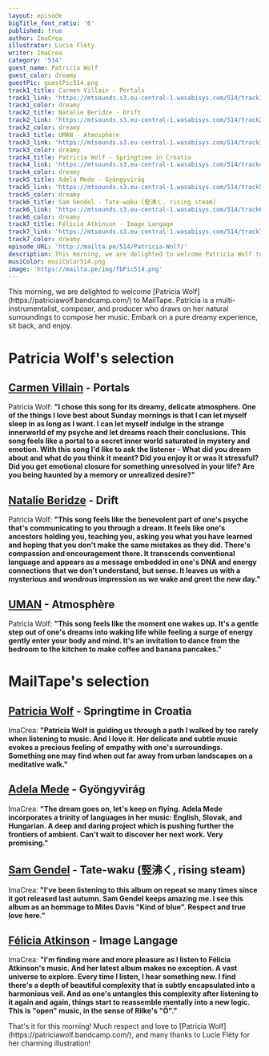 ```yaml
---
layout: episode
bigTitle_font_ratio: '6'
published: true
author: ImaCrea
illustrator: Lucie Fléty
writer: ImaCrea
category: '514'
guest_name: Patricia Wolf
guest_color: dreamy
guestPic: guestPic514.png
track1_title: Carmen Villain - Portals
track1_link: 'https://mtsounds.s3.eu-central-1.wasabisys.com/514/track1.mp3'
track1_color: dreamy
track2_title: Natalie Beridze - Drift
track2_link: 'https://mtsounds.s3.eu-central-1.wasabisys.com/514/track2.mp3'
track2_color: dreamy
track3_title: UMAN - Atmosphère
track3_link: 'https://mtsounds.s3.eu-central-1.wasabisys.com/514/track3.mp3'
track3_color: dreamy
track4_title: Patricia Wolf - Springtime in Croatia
track4_link: 'https://mtsounds.s3.eu-central-1.wasabisys.com/514/track4.mp3'
track4_color: dreamy
track5_title: Adela Mede - Gyöngyvirág
track5_link: 'https://mtsounds.s3.eu-central-1.wasabisys.com/514/track5.mp3'
track5_color: dreamy
track6_title: Sam Gendel - Tate-waku (竪沸く, rising steam)
track6_link: 'https://mtsounds.s3.eu-central-1.wasabisys.com/514/track6.mp3'
track6_color: dreamy
track7_title: Félicia Atkinson - Image Langage
track7_link: 'https://mtsounds.s3.eu-central-1.wasabisys.com/514/track7.mp3'
track7_color: dreamy
episode_URL: 'http://mailta.pe/514/Patricia-Wolf/'
description: This morning, we are delighted to welcome Patricia Wolf to MailTape. Patricia is a multi-instrumentalist, composer, and producer who draws on her natural surroundings to compose her music. Embark on a pure dreamy experience, sit back, and enjoy.
musiColor: musiColor514.png
image: 'https://mailta.pe/img/fbPic514.png'
---
```

<p id="introduction">This morning, we are delighted to welcome [Patricia Wolf](https://patriciawolf.bandcamp.com/) to MailTape. Patricia is a multi-instrumentalist, composer, and producer who draws on her natural surroundings to compose her music. Embark on a pure dreamy experience, sit back, and enjoy.
</p>

# Patricia Wolf's selection

## [Carmen Villain](https://carmenvillain.bandcamp.com/) - Portals
Patricia Wolf: **"**I chose this song for its dreamy, delicate atmosphere. One of the things I love best about Sunday mornings is that I can let myself sleep in as long as I want. I can let myself indulge in the strange innerworld of my psyche and let dreams reach their conclusions. This song feels like a portal to a secret inner world saturated in mystery and emotion. With this song I'd like to ask the listener - What did you dream about and what do you think it meant? Did you enjoy it or was it stressful? Did you get emotional closure for something unresolved in your life? Are you being haunted by a memory or unrealized desire?**"**

## [Natalie Beridze](https://room40.bandcamp.com/album/of-which-one-knows) - Drift 
Patricia Wolf: **"**This song feels like the benevolent part of one's psyche that's communicating to you through a dream. It feels like one's ancestors holding you, teaching you, asking you what you have learned and hoping that you don't make the same mistakes as they did. There's compassion and encouragement there. It transcends conventional language and appears as a message embedded in one's DNA and energy connections that we don't understand, but sense. It leaves us with a mysterious and wondrous impression as we wake and greet the new day.**"**

## [UMAN](https://umanspirit.bandcamp.com/) - Atmosphère
Patricia Wolf: **"**This song feels like the moment one wakes up. It's a gentle step out of one's dreams into waking life while feeling a surge of energy gently enter your body and mind. It's an invitation to dance from the bedroom to the kitchen to make coffee and banana pancakes.**"**

 
# MailTape's selection

## [Patricia Wolf](https://patriciawolf.bandcamp.com/) - Springtime in Croatia
ImaCrea: **"**Patricia Wolf is guiding us through a path I walked by too rarely when listening to music. And I love it. Her delicate and subtle music evokes a precious feeling of empathy with one's surroundings. Something one may find when out far away from urban landscapes on a meditative walk.**"**

## [Adela Mede](https://adelamede.bandcamp.com) - Gyöngyvirág
ImaCrea: **"**The dream goes on, let's keep on flying. Adela Mede incorporates a trinity of languages in her music: English, Slovak, and Hungarian. A deep and daring project which is pushing further the frontiers of ambient. Can't wait to discover her next work. Very promising.**"**

## [Sam Gendel](https://samgendel.bandcamp.com) - Tate-waku (竪沸く, rising steam)
ImaCrea: **"**I've been listening to this album on repeat so many times since it got released last autumn. Sam Gendel keeps amazing me. I see this album as an hommage to Miles Davis "Kind of blue". Respect and true love here.**"**

## [Félicia Atkinson](https://feliciaatkinson.bandcamp.com) - Image Langage
ImaCrea: **"**I'm finding more and more pleasure as I listen to Félicia Atkinson's music. And her latest album makes no exception. A vast universe to explore. Every time I listen, I hear something new. I find there's a depth of beautiful complexity that is subtly encapsulated into a harmonious veil. And as one's untangles this complexity after listening to it again and again, things start to reassemble mentally into a new logic. This is "open" music, in the sense of Rilke's "Ô".**"**

<p id="outroduction">That's it for this morning! Much respect and love to [Patricia Wolf](https://patriciawolf.bandcamp.com/), and many thanks to Lucie Fléty for her charming illustration!</p>
